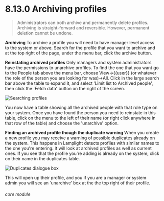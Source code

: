 # 8.13.0    Archiving profiles

>Administrators can both archive and permanently delete profiles. Archiving is straight-forward and reversible. However, permanent deletion cannot be undone.

**Archiving**
 To archive a profile you will need to have manager level access to the system or above. Search for the profile that you want to archive and at the top right of the page, under the menu bar, click the archive button.  

**Reinstating archived profiles**
Only managers and system administrators have the permissions to unarchive profiles.
To find the one that you want go to the People tab above the menu bar, choose View->{{user}} (or whatever the role of the person you are looking for was)->All. Click in the large search bar above the table to expand it, and select 'Limit list to Archived people', then click the 'Fetch data' button on the right of the screen. 

![Searching profiles]({{imgpath}}813a.png)

You now have a table showing all the archived people with that role type on your system. Once you have found the person you need to reinstate in this table, click on the menu to the left of their name (or right click anywhere in that row of the table) and choose the 'unarchive' option.

**Finding an archived profile though the duplicate warning**
When you create a new profile you may receive a warning of possible duplicates already on the system. This happens in Lamplight detects profiles with similar names to the one you're entering. It will look at archived profiles as well as current ones. If you see that the profile you're adding is already on the system, click on their name in the duplicates table. 

![Duplicates dialogue box]({{imgpath}}813b.png)

This will open up their profile, and you if you are a manager or system admin you will see an 'unarchive' box at the the top right of their profile. 


###### core module

